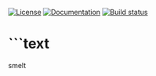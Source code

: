 [![License](https://img.shields.io/badge/License-GPL%20v3-blue.svg)](https://raw.githubusercontent.com/shellshocked2003/Stochastic-Loading-Module/master/LICENSE)
[![Documentation](https://img.shields.io/badge/docs-doxygen-blue.svg)](https://shellshocked2003.github.io/Stochastic-Loading-Module)
[![Build status](https://api.travis-ci.org/shellshocked2003/Stochastic-Loading-Module.svg)](https://travis-ci.org/shellshocked2003/Stochastic-Loading-Module/builds)

# ```text
  smelt
  ```
